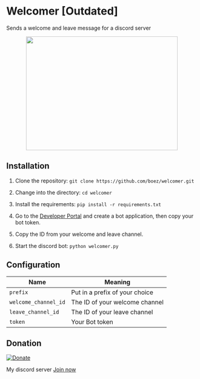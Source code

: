 # Welcomer [Outdated]
Sends a welcome and leave message for a discord server

<p align="center">

  <img width="400" height="300" src="https://media.discordapp.net/attachments/824690852373725244/891090858517078076/discord-1.png">

</p>



## Installation
1. Clone the repository: `git clone https://github.com/boez/welcomer.git`

2. Change into the directory: `cd welcomer`

3. Install the requirements: `pip install -r requirements.txt`
  
4. Go to the [Developer Portal](https://discord.com/developers/applications) and create a bot application, then copy your bot token.
  
5. Copy the ID from your welcome and leave channel.
  
6. Start the discord bot: `python welcomer.py`
  
## Configuration
  
Name | Meaning
--- | ---
`prefix` | Put in a prefix of your choice
`welcome_channel_id` | The ID of your welcome channel
`leave_channel_id` | The ID of your leave channel
`token` | Your Bot token

## Donation

[![Donate](https://img.shields.io/badge/Donate-PayPal-green.svg)](https://www.paypal.com/donate?hosted_button_id=L2LDVP4DAMSBG)

My discord server [Join now](https://discord.gg/d7m5zUQrd8)
